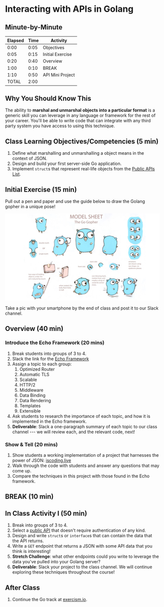 # Interacting with APIs in Golang

## Minute-by-Minute

| **Elapsed** | **Time**  | **Activity**              |
| ----------- | --------- | ------------------------- |
| 0:00        | 0:05      | Objectives                |
| 0:05        | 0:15      | Initial Exercise          |
| 0:20        | 0:40      | Overview                  |
| 1:00        | 0:10      | BREAK                     |
| 1:10	      | 0:50      | API Mini Project          |
| TOTAL       | 2:00      |                           |

## Why You Should Know This

The ability to **marshal and unmarshal objects into a particular format** is a generic skill you can leverage in any language or framework for the rest of your career. You'll be able to write code that can integrate with any third party system you have access to using this technique.

## Class Learning Objectives/Competencies (5 min)

1. Define what marshalling and unmarshalling a object means in the context of JSON.
1. Design and build your first server-side Go application.
1. Implement `struct`s that represent real-life objects from the [Public APIs List](https://github.com/toddmotto/public-apis).

## Initial Exercise (15 min)

Pull out a pen and paper and use the guide below to draw the Golang gopher in a unique pose!

![Gopher Model Sheet](img/modelsheet.jpeg "Gopher Model Sheet")

Take a pic with your smartphone by the end of class and post it to our Slack channel.

## Overview (40 min)

### Introduce the Echo Framework (20 mins)

1. Break students into groups of 3 to 4.
1. Slack the link for the [Echo Framework](https://echo.labstack.com)
1. Assign a topic to each group:
    1. Optimized Router
    1. Automatic TLS
    1. Scalable
    1. HTTP/2
    1. Middleware
    1. Data Binding
    1. Data Rendering
    1. Templates
    1. Extensible
1. Ask students to research the importance of each topic, and how it is implemented in the Echo framework.
1. **Deliverable**: Slack a one-paragraph summary of each topic to our class channel --- we will review each, and the relevant code, next!

### Show & Tell (20 mins)

1. Show students a working implementation of a project that harnesses the power of JSON: [iscoding.live](https://github.com/droxey/iscoding.live)
1. Walk through the code with students and answer any questions that may come up.
1. Compare the techniques in this project with those found in the Echo framework.

## BREAK (10 min)

## In Class Activity I (50 min)

1. Break into groups of 3 to 4.
1. Select a [public API](https://github.com/toddmotto/public-apis) that doesn't require authentication of any kind.
1. Design and write `struct`s or `interface`s that can contain the data that the API returns.
1. Write a `GET` endpoint that returns a JSON with some API data that you think is interesting!
1. **Stretch Challenge**: what other endpoints could you write to leverage the data you've pulled into your Golang server?
1. **Deliverable**: Slack your project to the class channel. We will continue exploring these techniques throughout the course!

## After Class


1. Continue the Go track at [exercism.io](https://exercism.io).
